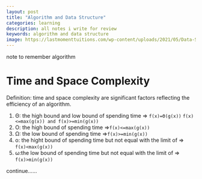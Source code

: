 ```yaml
---
layout: post
title: "Algorithm and Data Structure"
categories: learning
description: all notes i write for review
keywords: algorithm and data structure
image: https://lastmomenttuitions.com/wp-content/uploads/2021/05/Data-Structure-and-Algorithm.jpg
---
```

note to remember algorithm
<!--more-->
# Time and Space Complexity
Definition: time and space complexity are significant factors reflecting the efficiency of an algorithm.

1. Θ: the high bound and low bound of spending time => `f(x)=Θ(g(x))` `f(x)<=max(g(x)) and f(x)>=min(g(x)) `
2. O: the high bound of spending time =>`f(x)<=max(g(x))`
3. Ω: the low bound of spending time =>`f(x)>=min(g(x))`
4. o: the hight bound of spending time but not equal with the limit of => `f(x)<max(g(x))`
5. ω:the low bound of spending time but not equal with the limit of => `f(x)>min(g(x))`

continue……
